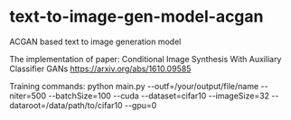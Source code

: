 # text-to-image-gen-model-acgan
ACGAN based text to image generation model

The implementation of paper:
Conditional Image Synthesis With Auxiliary Classifier GANs
https://arxiv.org/abs/1610.09585

Training commands:
python main.py --outf=/your/output/file/name --niter=500 --batchSize=100 --cuda --dataset=cifar10 --imageSize=32 --dataroot=/data/path/to/cifar10 --gpu=0
